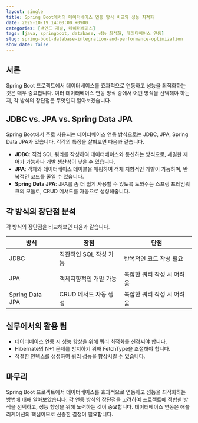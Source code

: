 ```yaml
---
layout: single
title: Spring Boot에서의 데이터베이스 연동 방식 비교와 성능 최적화
date: 2025-10-19 14:00:00 +0900
categories: [백엔드 개발, 데이터베이스]
tags: [java, springboot, database, 성능 최적화, 데이터베이스 연동]
slug: spring-boot-database-integration-and-performance-optimization
show_date: false
---
```


## 서론
Spring Boot 프로젝트에서 데이터베이스를 효과적으로 연동하고 성능을 최적화하는 것은 매우 중요합니다. 여러 데이터베이스 연동 방식 중에서 어떤 방식을 선택해야 하는지, 각 방식의 장단점은 무엇인지 알아보겠습니다.

## JDBC vs. JPA vs. Spring Data JPA
Spring Boot에서 주로 사용되는 데이터베이스 연동 방식으로는 JDBC, JPA, Spring Data JPA가 있습니다. 각각의 특징을 살펴보면 다음과 같습니다.

- **JDBC**: 직접 SQL 쿼리를 작성하여 데이터베이스와 통신하는 방식으로, 세밀한 제어가 가능하나 개발 생산성이 낮을 수 있습니다.
- **JPA**: 객체와 데이터베이스 테이블을 매핑하여 객체 지향적인 개발이 가능하며, 반복적인 코드를 줄일 수 있습니다.
- **Spring Data JPA**: JPA를 좀 더 쉽게 사용할 수 있도록 도와주는 스프링 프레임워크의 모듈로, CRUD 메서드를 자동으로 생성해줍니다.

## 각 방식의 장단점 분석
각 방식의 장단점을 비교해보면 다음과 같습니다.

| 방식          | 장점                               | 단점                               |
|--------------|-----------------------------------|-----------------------------------|
| JDBC         | 직관적인 SQL 작성 가능              | 반복적인 코드 작성 필요              |
| JPA          | 객체지향적인 개발 가능              | 복잡한 쿼리 작성 시 어려움            |
| Spring Data JPA | CRUD 메서드 자동 생성              | 복잡한 쿼리 작성 시 어려움            |

## 실무에서의 활용 팁
- 데이터베이스 연동 시 성능 향상을 위해 쿼리 최적화를 신경써야 합니다.
- Hibernate의 N+1 문제를 방지하기 위해 FetchType을 조절해야 합니다.
- 적절한 인덱스를 생성하여 쿼리 성능을 향상시킬 수 있습니다.

## 마무리
Spring Boot 프로젝트에서 데이터베이스를 효과적으로 연동하고 성능을 최적화하는 방법에 대해 알아보았습니다. 각 연동 방식의 장단점을 고려하여 프로젝트에 적합한 방식을 선택하고, 성능 향상을 위해 노력하는 것이 중요합니다. 데이터베이스 연동은 애플리케이션의 핵심이므로 신중한 결정이 필요합니다.